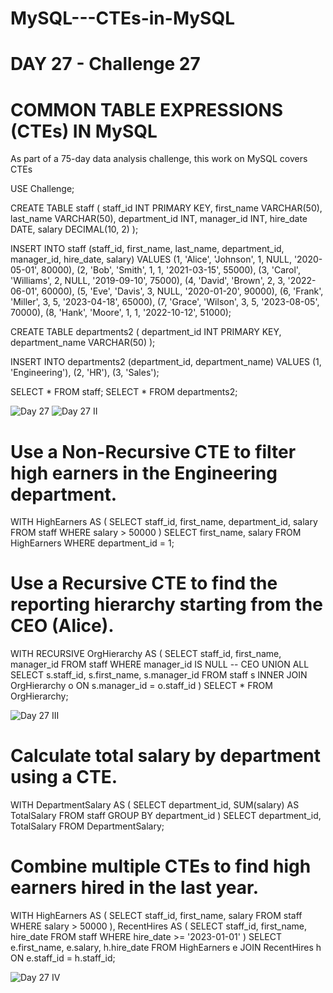 # MySQL---CTEs-in-MySQL

# DAY 27 - Challenge 27

# COMMON TABLE EXPRESSIONS (CTEs) IN MySQL

As part of a 75-day data analysis challenge, this work on MySQL covers CTEs

USE Challenge;

CREATE TABLE staff (
    staff_id INT PRIMARY KEY,
    first_name VARCHAR(50),
    last_name VARCHAR(50),
    department_id INT,
    manager_id INT,
    hire_date DATE,
    salary DECIMAL(10, 2)
);

INSERT INTO staff (staff_id, first_name, last_name, department_id, manager_id, hire_date, salary) VALUES
(1, 'Alice', 'Johnson', 1, NULL, '2020-05-01', 80000),
(2, 'Bob', 'Smith', 1, 1, '2021-03-15', 55000),
(3, 'Carol', 'Williams', 2, NULL, '2019-09-10', 75000),
(4, 'David', 'Brown', 2, 3, '2022-06-01', 60000),
(5, 'Eve', 'Davis', 3, NULL, '2020-01-20', 90000),
(6, 'Frank', 'Miller', 3, 5, '2023-04-18', 65000),
(7, 'Grace', 'Wilson', 3, 5, '2023-08-05', 70000),
(8, 'Hank', 'Moore', 1, 1, '2022-10-12', 51000);

CREATE TABLE departments2 (
    department_id INT PRIMARY KEY,
    department_name VARCHAR(50)
);

INSERT INTO departments2 (department_id, department_name) VALUES
(1, 'Engineering'),
(2, 'HR'),
(3, 'Sales');

SELECT * FROM staff;
SELECT * FROM departments2;


![Day 27](https://github.com/user-attachments/assets/a6a510e3-3c7c-40df-b424-23f1a4ff7da9)              ![Day 27 II](https://github.com/user-attachments/assets/608bca5c-b375-4f33-9a6d-ddd39440c207)



# Use a Non-Recursive CTE to filter high earners in the Engineering department.

WITH HighEarners AS (
SELECT staff_id, first_name, department_id, salary
FROM staff
WHERE salary > 50000
)
SELECT first_name, salary
FROM HighEarners
WHERE department_id = 1;

# Use a Recursive CTE to find the reporting hierarchy starting from the CEO (Alice).

WITH RECURSIVE OrgHierarchy AS (
    SELECT staff_id, first_name, manager_id
    FROM staff
    WHERE manager_id IS NULL  -- CEO
    UNION ALL
    SELECT s.staff_id, s.first_name, s.manager_id
    FROM staff s
    INNER JOIN OrgHierarchy o ON s.manager_id = o.staff_id
)
SELECT * FROM OrgHierarchy;


![Day 27 III](https://github.com/user-attachments/assets/90dc6952-b05e-4c8c-9625-2e56d8508062)



# Calculate total salary by department using a CTE.

WITH DepartmentSalary AS (
SELECT department_id, SUM(salary) AS TotalSalary
FROM staff
GROUP BY department_id
)
SELECT department_id, TotalSalary
FROM DepartmentSalary;

# Combine multiple CTEs to find high earners hired in the last year.

WITH HighEarners AS (
    SELECT staff_id, first_name, salary
    FROM staff
    WHERE salary > 50000
), RecentHires AS (
    SELECT staff_id, first_name, hire_date
    FROM staff
    WHERE hire_date >= '2023-01-01'
)
SELECT e.first_name, e.salary, h.hire_date
FROM HighEarners e
JOIN RecentHires h ON e.staff_id = h.staff_id;


![Day 27 IV](https://github.com/user-attachments/assets/aa99445b-0aca-4f54-88c5-64e7ccb09fcc)
